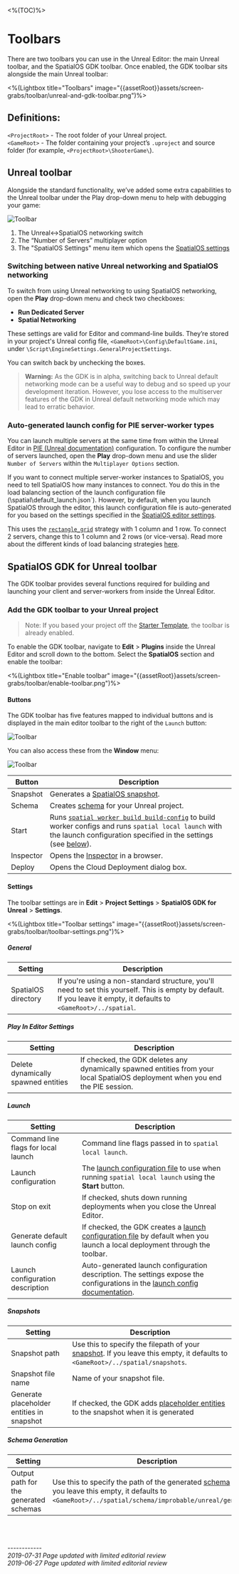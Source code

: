 <%(TOC)%>
# Toolbars

There are two toolbars you can use in the Unreal Editor: the main Unreal toolbar, and the SpatialOS GDK toolbar. Once enabled, the GDK toolbar sits alongside the main Unreal toolbar:

<%(Lightbox title="Toolbars" image="{{assetRoot}}assets/screen-grabs/toolbar/unreal-and-gdk-toolbar.png")%>

## Definitions:
`<ProjectRoot>` - The root folder of your Unreal project.  
`<GameRoot>` - The folder containing your project’s `.uproject` and source folder (for example, `<ProjectRoot>\ShooterGame\`).

## Unreal toolbar

Alongside the standard functionality, we’ve added some extra capabilities to the Unreal toolbar under the Play drop-down menu to help with debugging your game:

 ![Toolbar]({{assetRoot}}assets/screen-grabs/toolbar/multi-player-options.png)

1. The Unreal<->SpatialOS networking switch
1. The “Number of Servers” multiplayer option
1. The "SpatialOS Settings" menu item which opens the [SpatialOS settings](#settings)

### Switching between native Unreal networking and SpatialOS networking

To switch from using Unreal networking to using SpatialOS networking, open the **Play** drop-down menu and check two checkboxes:

* **Run Dedicated Server**
* **Spatial Networking** 

These settings are valid for Editor and command-line builds. They’re stored in your project's Unreal config file, `<GameRoot>\Config\DefaultGame.ini`, under `\Script\EngineSettings.GeneralProjectSettings`.

You can switch back by unchecking the boxes.

> **Warning:** As the GDK is in alpha, switching back to Unreal default networking mode can be a useful way to debug and so speed up your development iteration. However, you lose access to the multiserver features of the GDK in Unreal default networking mode which may lead to erratic behavior.

### Auto-generated launch config for PIE server-worker types

You can launch multiple servers at the same time from within the Unreal Editor in [PIE (Unreal documentation)](https://docs.unrealengine.com/en-us/Engine/UI/LevelEditor/InEditorTesting#playineditor) configuration. To configure the number of servers launched, open the **Play** drop-down menu and use the slider `Number of Servers` within the `Multiplayer Options` section.

If you want to connect multiple server-worker instances to SpatialOS, you need to tell SpatialOS how many instances to connect. You do this in the load balancing section of the launch configuration file (<ProjectPath>\spatial\default_launch.json`). However, by default, when you launch SpatialOS through the editor, this launch configuration file is auto-generated for you based on the settings specified in the [SpatialOS editor settings](#settings).

 This uses the [`rectangle_grid`](https://docs.improbable.io/reference/latest/shared/worker-configuration/load-balancer-config-2#rectangular-grid-rectangle-grid) strategy with 1 column and 1 row. To connect 2 servers, change this to 1 column and 2 rows (or vice-versa). Read more about the different kinds of load balancing strategies [here](https://docs.improbable.io/reference/latest/shared/worker-configuration/load-balancing).

## SpatialOS GDK for Unreal toolbar

The GDK toolbar provides several functions required for building and launching your client and server-workers from inside the Unreal Editor.

### Add the GDK toolbar to your Unreal project

> Note: If you based your project off the [Starter Template]({{urlRoot}}/content/get-started/starter-template/get-started-template-intro), the toolbar is already enabled.

To enable the GDK toolbar, navigate to **Edit** > **Plugins** inside the Unreal Editor and scroll down to the bottom. Select the **SpatialOS** section and enable the toolbar:

<%(Lightbox title="Enable toolbar" image="{{assetRoot}}assets/screen-grabs/toolbar/enable-toolbar.png")%>

#### Buttons

The GDK toolbar has five features mapped to individual buttons and is displayed in the main editor toolbar to the right of the `Launch` button:

 ![Toolbar]({{assetRoot}}assets/screen-grabs/toolbar/gdk-toolbar.png)

You can also access these from the **Window** menu:

 ![Toolbar]({{assetRoot}}assets/screen-grabs/toolbar/window-access.png)

| Button | Description |
| --- | --- |
| Snapshot | Generates a [SpatialOS snapshot]({{urlRoot}}/content/glossary#snapshot). |
| Schema | Creates [schema]({{urlRoot}}/content/glossary#schema) for your Unreal project. |
| Start | Runs [`spatial worker build build-config`](https://docs.improbable.io/reference/latest/shared/spatial-cli/spatial-worker-build-build-config) to build worker configs and runs `spatial local launch` with the launch configuration specified in the settings (see [below](#settings)). |
| Inspector | Opens the [Inspector]({{urlRoot}}/content/glossary#inspector) in a browser. |
| Deploy | Opens the Cloud Deployment dialog box. |

#### Settings

The toolbar settings are in **Edit** > **Project Settings** > **SpatialOS GDK for Unreal** > **Settings**.

<%(Lightbox title="Toolbar settings" image="{{assetRoot}}assets/screen-grabs/toolbar/toolbar-settings.png")%>

##### General

| Setting | Description |
| --- | --- |
| SpatialOS directory | If you're using a non-standard structure, you'll need to set this yourself. This is empty by default. If you leave it empty, it defaults to `<GameRoot>/../spatial`. |

##### Play In Editor Settings

| Setting | Description |
| --- | --- |
| Delete dynamically spawned entities | If checked, the GDK deletes any dynamically spawned entities from your local SpatialOS deployment when you end the PIE session. |

##### Launch

| Setting | Description |
| --- | --- |
| Command line flags for local launch | Command line flags passed in to `spatial local launch`. |
| Launch configuration | The [launch configuration file]({{urlRoot}}/content/glossary#launch-configuration-file) to use when running `spatial local launch` using the **Start** button. |
| Stop on exit |  If checked, shuts down running deployments when you close the Unreal Editor. |
| Generate default launch config | If checked, the GDK creates a [launch configuration file]({{urlRoot}}/content/glossary#launch-configuration-file) by default when you launch a local deployment through the toolbar. |
| Launch configuration description | Auto-generated launch configuration description. The settings expose the configurations in the [launch config documentation](https://docs.improbable.io/reference/latest/shared/project-layout/launch-config). |

##### Snapshots

| Setting | Description |
| --- | --- |
| Snapshot path | Use this to specify the filepath of your [snapshot]({{urlRoot}}/content/glossary#snapshot). If you leave this empty, it defaults to `<GameRoot>/../spatial/snapshots`. |
| Snapshot file name |  Name of your snapshot file. |
| Generate placeholder entities in snapshot | If checked, the GDK adds [placeholder entities]({{urlRoot}}/content/how-to-use-snapshots#placeholder-entities) to the snapshot when it is generated |

##### Schema Generation

| Setting | Description |
| --- | --- |
| Output path for the generated schemas | Use this to specify the path of the generated [schema]({{urlRoot}}/content/glossary#schema) files.  If you leave this empty, it defaults to `<GameRoot>/../spatial/schema/improbable/unreal/generated/`. |

<br/>

<br/>------------<br/>
_2019-07-31 Page updated with limited editorial review_
<br/>_2019-06-27 Page updated with limited editorial review_
<br/>	<br/>
